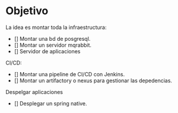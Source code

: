 # Objetivo

La idea es montar toda la infraestructura:

- [] Montar una bd de posgresql.
- [] Montar un servidor mqrabbit.
- [] Servidor de aplicaciones

CI/CD:

- [] Montar una pipeline de CI/CD con Jenkins.
- [] Montar un artifactory o nexus para gestionar las depedencias.

Despelgar aplicaciones

- [] Desplegar un spring native.
